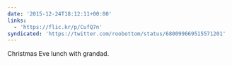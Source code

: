 ```yaml
---
date: '2015-12-24T18:12:11+00:00'
links:
  - 'https://flic.kr/p/CufQ7n'
syndicated: 'https://twitter.com/roobottom/status/680099669515571201'
---
```

Christmas Eve lunch with grandad. 
